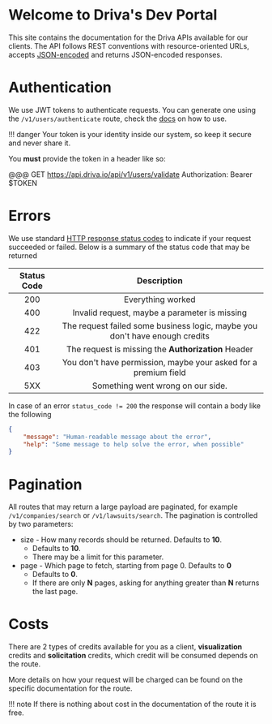 # Welcome to Driva's Dev Portal

This site contains the documentation for the Driva APIs available for our clients.
The API follows REST conventions with resource-oriented URLs, accepts [JSON-encoded](https://www.json.org/json-en.html) and returns JSON-encoded responses.

# Authentication
We use JWT tokens to authenticate requests. 
You can generate one using the `/v1/users/authenticate` route, check the [docs](./auth.md) on how to use.

!!! danger
    Your token is your identity inside our system, so keep it secure and never share it.

You **must** provide the token in a header like so:

@@@ GET https://api.driva.io/api/v1/users/validate
    Authorization: Bearer $TOKEN


# Errors
We use standard [HTTP response status codes](https://developer.mozilla.org/en-US/docs/Web/HTTP/Status) to indicate if your request succeeded or failed. Below is a summary of the status code that may be returned

| **Status Code** 	|                               **Description**                               	|
|:---------------:	|:---------------------------------------------------------------------------:	|
| 200             	| Everything worked                                                           	|
| 400             	| Invalid request, maybe a parameter is missing                               	|
| 422             	| The request failed some business logic, maybe you don't have enough credits 	|
| 401             	| The request is missing the **Authorization** Header                         	|
| 403             	| You don't have permission, maybe your asked for a premium field             	|
| 5XX             	| Something went wrong on our side.                                           	|

In case of an error `status_code != 200` the response will contain a body like the following
```json
{
    "message": "Human-readable message about the error",
    "help": "Some message to help solve the error, when possible"
}
```

# Pagination
All routes that may return a large payload are paginated, for example `/v1/companies/search` or `/v1/lawsuits/search`.
The pagination is controlled by two parameters:

- size - How many records should be returned. Defaults to **10**. 
    - Defaults to **10**.
    - There may be a limit for this parameter.
- page - Which page to fetch, starting from page 0. Defaults to **0**
    - Defaults to **0**.
    - If there are only **N** pages, asking for anything greater than **N** returns the last page.

# Costs
There are 2 types of credits available for you as a client, **visualization** credits and **solicitation** credits, which credit will be consumed depends on the route.

More details on how your request will be charged can be found on the specific documentation for the route. 

!!! note
    If there is nothing about cost in the documentation of the route it is free.